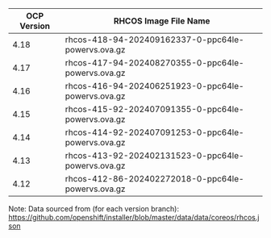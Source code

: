 | OCP Version | RHCOS Image File Name |
| ----------- | --------------------- |
| 4.18 | rhcos-418-94-202409162337-0-ppc64le-powervs.ova.gz |
| 4.17 | rhcos-417-94-202408270355-0-ppc64le-powervs.ova.gz |
| 4.16 | rhcos-416-94-202406251923-0-ppc64le-powervs.ova.gz |
| 4.15 | rhcos-415-92-202407091355-0-ppc64le-powervs.ova.gz |
| 4.14 | rhcos-414-92-202407091253-0-ppc64le-powervs.ova.gz |
| 4.13 | rhcos-413-92-202402131523-0-ppc64le-powervs.ova.gz |
| 4.12 | rhcos-412-86-202402272018-0-ppc64le-powervs.ova.gz |

Note: Data sourced from (for each version branch): https://github.com/openshift/installer/blob/master/data/data/coreos/rhcos.json

